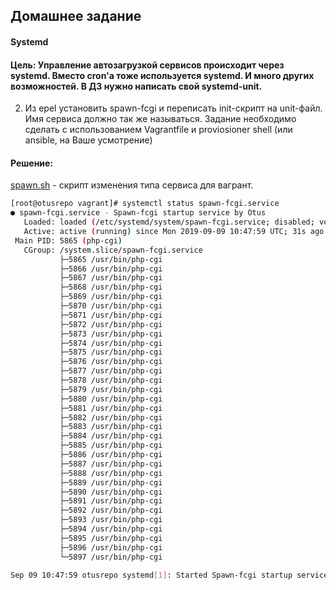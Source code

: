 ## Домашнее задание
#### Systemd
#### Цель: Управление автозагрузкой сервисов происходит через systemd. Вместо cron'а тоже используется systemd. И много других возможностей. В ДЗ нужно написать свой systemd-unit.

2. Из epel установить spawn-fcgi и переписать init-скрипт на unit-файл. Имя сервиса должно так же называться.
  Задание необходимо сделать с использованием Vagrantfile и proviosioner shell (или ansible, на Ваше усмотрение) 

#### Решение:

  [spawn.sh](https://github.com/alexshangin/otus/blob/master/lesson08/2.spawn/spawn.sh) - скрипт изменения типа сервиса для вагрант.

```bash
[root@otusrepo vagrant]# systemctl status spawn-fcgi.service 
● spawn-fcgi.service - Spawn-fcgi startup service by Otus
   Loaded: loaded (/etc/systemd/system/spawn-fcgi.service; disabled; vendor preset: disabled)
   Active: active (running) since Mon 2019-09-09 10:47:59 UTC; 31s ago
 Main PID: 5865 (php-cgi)
   CGroup: /system.slice/spawn-fcgi.service
           ├─5865 /usr/bin/php-cgi
           ├─5866 /usr/bin/php-cgi
           ├─5867 /usr/bin/php-cgi
           ├─5868 /usr/bin/php-cgi
           ├─5869 /usr/bin/php-cgi
           ├─5870 /usr/bin/php-cgi
           ├─5871 /usr/bin/php-cgi
           ├─5872 /usr/bin/php-cgi
           ├─5873 /usr/bin/php-cgi
           ├─5874 /usr/bin/php-cgi
           ├─5875 /usr/bin/php-cgi
           ├─5876 /usr/bin/php-cgi
           ├─5877 /usr/bin/php-cgi
           ├─5878 /usr/bin/php-cgi
           ├─5879 /usr/bin/php-cgi
           ├─5880 /usr/bin/php-cgi
           ├─5881 /usr/bin/php-cgi
           ├─5882 /usr/bin/php-cgi
           ├─5883 /usr/bin/php-cgi
           ├─5884 /usr/bin/php-cgi
           ├─5885 /usr/bin/php-cgi
           ├─5886 /usr/bin/php-cgi
           ├─5887 /usr/bin/php-cgi
           ├─5888 /usr/bin/php-cgi
           ├─5889 /usr/bin/php-cgi
           ├─5890 /usr/bin/php-cgi
           ├─5891 /usr/bin/php-cgi
           ├─5892 /usr/bin/php-cgi
           ├─5893 /usr/bin/php-cgi
           ├─5894 /usr/bin/php-cgi
           ├─5895 /usr/bin/php-cgi
           ├─5896 /usr/bin/php-cgi
           └─5897 /usr/bin/php-cgi

Sep 09 10:47:59 otusrepo systemd[1]: Started Spawn-fcgi startup service by Otus.
```
